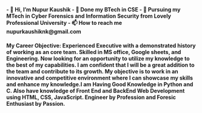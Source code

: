 
<strong>
- 👋 Hi, I’m Nupur Kaushik
- 🌱 Done my BTech in CSE
- 🌱 Pursuing my MTech in Cyber Forensics and Information Security from Lovely Professional University 
- 📫 How to reach me nupurkaushiknk@gmail.com  </strong>


<h4>
My Career Objective: Experienced Executive with a demonstrated history of working as an core team. Skilled in MS office, Google sheets, and Engineering. Now looking for an opportunity to utilize my knowledge to the best of my capabilities. I am confident that I will be a great addition to the team and contribute to its growth. My objective is to work in an innovative and competitive environment where I can showcase my skills and enhance my knowledge.I am Having Good Knowledge in Python and C. Also have knowledge of Front End and BackEnd Web Development using HTML, CSS, JavaScript.
Engineer by Profession and Foresic Enthusiast by Passion.</h4>



<!---
Nupurksk/Nupurksk is a ✨ special ✨ repository because its `README.md` (this file) appears on your GitHub profile.
You can click the Preview link to take a look at your changes.
--->
